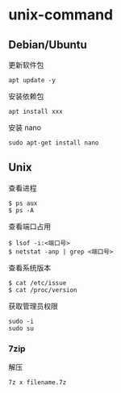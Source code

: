 # unix-command

<!--
create time: 2018-11-15 00:17:32
Author: 黄东鸿
-->

## Debian/Ubuntu

更新软件包

```shell
apt update -y
```

安装依赖包

```shell
apt install xxx
```

安装 nano

```
sudo apt-get install nano
```

## Unix

查看进程

```
$ ps aux
$ ps -A
```

查看端口占用

```
$ lsof -i:<端口号>
$ netstat -anp | grep <端口号>
```

查看系统版本

```
$ cat /etc/issue
$ cat /proc/version
```

获取管理员权限

```
sudo -i
sudo su
```

### 7zip

解压

```
7z x filename.7z
```